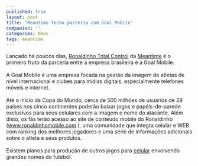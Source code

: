 ```yaml
---
published: true
layout: post
title: 'Meantime fecha parceria com Goal Mobile'
companies: ''
categories: News
tags: meantime
---
```

Lan&ccedil;ado h&aacute; poucos dias, <a href="{{ site.baseurl }}/index.php?p=c&amp;id=409">Ronaldinho Total Control</a>
 da <a href="{{ site.baseurl }}/index.php?p=cl&amp;t=19&amp;idd=41">Meantime</a>
 &eacute; o primeiro fruto da parceria entre a empresa brasileira e a Goal Mobile.<br /><br />A Goal Mobile &eacute; uma empresa focada na gest&atilde;o da imagem de atletas de n&iacute;vel internacional e clubes para m&iacute;dias digitais, especialmente telefones m&oacute;veis e internet.<br /><br />At&eacute; o in&iacute;cio da Copa do Mundo, cerca de 500 milh&otilde;es de usu&aacute;rios de 29 pa&iacute;ses nos cinco continentes poder&atilde;o baixar jogos e pap&eacute;is-de-parede exclusivos para seus celulares com a imagem e nome do atacante. Al&eacute;m disto, os f&atilde;s ter&atilde;o acesso ao site de conte&uacute;do mobile do Ronaldinho (<a href="http://www.ronaldinhomobile.com" target="_blank">www.ronaldinhomobile.com</a>
), uma comunidade que integra celular e WEB com ranking dos melhores jogadores e uma s&eacute;rie de informa&ccedil;&otilde;es adicionais sobre o atleta e seus produtos.<br /><br />Existem planos para produ&ccedil;&atilde;o de outros jogos para <a href="../../../index.php?p=cl&amp;t=19&amp;idp=2">celular</a>
 envolvendo grandes nomes do futebol.<br /><br />